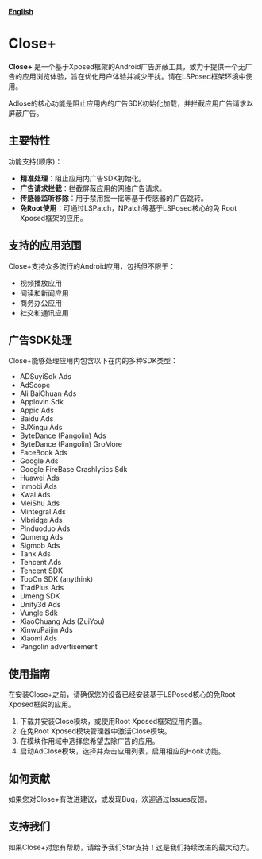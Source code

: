 <div>

[**English**](README_en.md)

</div>

# Close+

**Close+** 是一个基于Xposed框架的Android广告屏蔽工具，致力于提供一个无广告的应用浏览体验，旨在优化用户体验并减少干扰。请在LSPosed框架环境中使用。

Adlose的核心功能是阻止应用内的广告SDK初始化加载，并拦截应用广告请求以屏蔽广告。


## 主要特性

功能支持(顺序)：

- **精准处理**：阻止应用内广告SDK初始化。
- **广告请求拦截**：拦截屏蔽应用的网络广告请求。
- **传感器监听移除**：用于禁用摇一摇等基于传感器的广告跳转。
- **免Root使用**：可通过LSPatch，NPatch等基于LSPosed核心的免 Root Xposed框架的应用。


## 支持的应用范围

Close+支持众多流行的Android应用，包括但不限于：

- 视频播放应用
- 阅读和新闻应用
- 商务办公应用
- 社交和通讯应用


## 广告SDK处理

Close+能够处理应用内包含以下在内的多种SDK类型：

- ADSuyiSdk Ads
- AdScope
- Ali BaiChuan Ads
- Applovin Sdk
- Appic Ads
- Baidu Ads
- BJXingu Ads
- ByteDance (Pangolin) Ads
- ByteDance (Pangolin) GroMore
- FaceBook Ads
- Google Ads
- Google FireBase Crashlytics Sdk
- Huawei Ads
- Inmobi Ads
- Kwai Ads
- MeiShu Ads
- Mintegral Ads
- Mbridge Ads
- Pinduoduo Ads
- Qumeng Ads
- Sigmob Ads
- Tanx Ads
- Tencent Ads
- Tencent SDK
- TopOn SDK (anythink)
- TradPlus Ads
- Umeng SDK
- Unity3d Ads
- Vungle Sdk
- XiaoChuang Ads (ZuiYou)
- XinwuPaijin Ads
- Xiaomi Ads
- Pangolin advertisement

## 使用指南

在安装Close+之前，请确保您的设备已经安装基于LSPosed核心的免Root Xposed框架的应用。

1. 下载并安装Close模块，或使用Root Xposed框架应用内置。
2. 在免Root Xposed模块管理器中激活Close模块。
3. 在模块作用域中选择您希望去除广告的应用。
4. 启动AdClose模块，选择并点击应用列表，启用相应的Hook功能。


## 如何贡献

如果您对Close+有改进建议，或发现Bug，欢迎通过Issues反馈。


## 支持我们

如果Close+对您有帮助，请给予我们Star支持！这是我们持续改进的最大动力。

